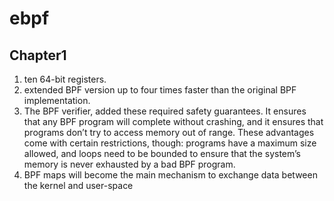 # ebpf

## Chapter1

1. ten 64-bit registers.
2. extended BPF version up to four times faster than the original BPF implementation.
3. The BPF verifier, added these required safety guarantees. It ensures that any BPF program will complete without crashing, 
    and it ensures that programs don’t try to access memory out of range. These advantages come with certain restrictions, 
    though: programs have a maximum size allowed, and loops need to be bounded to ensure that the system’s memory is never exhausted by a bad BPF program.
4. BPF maps will become the main mechanism to exchange data between the kernel and user-space

